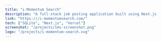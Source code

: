 ```yaml
---
title: "i-Momentum Search"
description: "A full-stack job posting application built using Next.js 14, server actions, and Drizzle ORM. Developed for a job agency client, it serves as a small-scale, experimental platform for job listings and applications."
link: "https:///i-momentumsearch.com/"
tech: ["SQLite", "Next.js", "Vercel"]
screenshot: "/projects/ims-screenshot.png"
logo: "/projects/i-momentum-search.svg"
---
```

